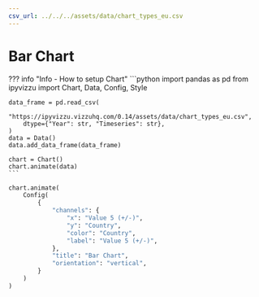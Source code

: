 ```yaml
---
csv_url: ../../../assets/data/chart_types_eu.csv
---
```


# Bar Chart

<div id="example_01"></div>

??? info "Info - How to setup Chart"
    ```python
    import pandas as pd
    from ipyvizzu import Chart, Data, Config, Style

    data_frame = pd.read_csv(
        "https://ipyvizzu.vizzuhq.com/0.14/assets/data/chart_types_eu.csv",
        dtype={"Year": str, "Timeseries": str},
    )
    data = Data()
    data.add_data_frame(data_frame)

    chart = Chart()
    chart.animate(data)
    ```

```python
chart.animate(
    Config(
        {
            "channels": {
                "x": "Value 5 (+/-)",
                "y": "Country",
                "color": "Country",
                "label": "Value 5 (+/-)",
            },
            "title": "Bar Chart",
            "orientation": "vertical",
        }
    )
)
```

<script src="./bar_rectangle_negative_1dis_1con.js"></script>
